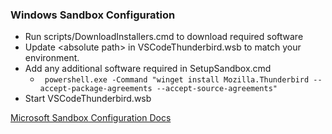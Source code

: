 ### Windows Sandbox Configuration

* Run scripts/DownloadInstallers.cmd to download required software
* Update \<absolute path\> in VSCodeThunderbird.wsb to match your environment.
* Add any additional software required in SetupSandbox.cmd
    * ``` powershell.exe -Command "winget install Mozilla.Thunderbird --accept-package-agreements --accept-source-agreements"```
* Start VSCodeThunderbird.wsb

[Microsoft Sandbox Configuration Docs](https://docs.microsoft.com/en-us/windows/security/threat-protection/windows-sandbox/windows-sandbox-configure-using-wsb-file)
